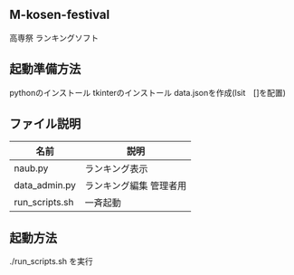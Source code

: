 ## M-kosen-festival
高専祭 ランキングソフト

## 起動準備方法
pythonのインストール  tkinterのインストール  data.jsonを作成(lsit　[]を配置)

## ファイル説明
名前|説明
-|-
naub.py | ランキング表示
data_admin.py | ランキング編集 管理者用
run_scripts.sh | 一斉起動

## 起動方法
./run_scripts.sh を実行
